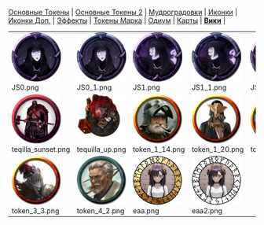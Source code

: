 [Основные Токены](https://github.com/CatacombNoop/ktms-tokens/blob/main/images_main/README.md) |
[Основные Токены 2](https://github.com/CatacombNoop/ktms-tokens/blob/main/images_main2/README.md) |
[Мудроградовки](https://github.com/CatacombNoop/ktms-tokens/blob/main/images_mudrog/README.md) |
[Иконки](https://github.com/CatacombNoop/ktms-tokens/blob/main/images_icons/README.md) |
[Иконки Доп.](https://github.com/CatacombNoop/ktms-tokens/blob/main/images_icons2/README.md) |
[Эффекты](https://github.com/CatacombNoop/ktms-tokens/blob/main/images_sfx/README.md) |
[Токены Марка](https://github.com/CatacombNoop/ktms-tokens/blob/main/images_mark/README.md) |
[Одиум](https://github.com/CatacombNoop/ktms-tokens/blob/main/images_odium/README.md) |
[Карты](https://github.com/CatacombNoop/ktms-tokens/blob/main/images_maps/README.md) |
[**Вики**](https://github.com/CatacombNoop/ktms-tokens/wiki) |
<table><tr>
<tr>
<td valign="bottom">
<img src="./JS0.png" width="100" height="100"><br>
JS0.png
</td>

<td valign="bottom">
<img src="./JS0_1.png" width="100" height="100"><br>
JS0_1.png
</td>

<td valign="bottom">
<img src="./JS1.png" width="100" height="100"><br>
JS1.png
</td>

<td valign="bottom">
<img src="./JS1_1.png" width="100" height="100"><br>
JS1_1.png
</td>

<td valign="bottom">
<img src="./JS2.png" width="100" height="100"><br>
JS2.png
</td>

<td valign="bottom">
<img src="./JS2_1.png" width="100" height="100"><br>
JS2_1.png
</td>

</tr>
<tr>
<td valign="bottom">
<img src="./teqilla_sunset.png" width="100" height="100"><br>
teqilla_sunset.png
</td>

<td valign="bottom">
<img src="./tequilla_up.png" width="100" height="100"><br>
tequilla_up.png
</td>

<td valign="bottom">
<img src="./token_1_14.png" width="100" height="100"><br>
token_1_14.png
</td>

<td valign="bottom">
<img src="./token_1_20.png" width="100" height="100"><br>
token_1_20.png
</td>

<td valign="bottom">
<img src="./token_2_7.png" width="100" height="100"><br>
token_2_7.png
</td>

<td valign="bottom">
<img src="./token_2_8.png" width="100" height="100"><br>
token_2_8.png
</td>

</tr>
<tr>
<td valign="bottom">
<img src="./token_3_3.png" width="100" height="100"><br>
token_3_3.png
</td>

<td valign="bottom">
<img src="./token_4_2.png" width="100" height="100"><br>
token_4_2.png
</td>

<td valign="bottom">
<img src="./еаа.png" width="100" height="100"><br>
еаа.png
</td>

<td valign="bottom">
<img src="./еаа2.png" width="100" height="100"><br>
еаа2.png
</td>

</tr></table>